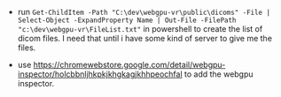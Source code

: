 
- run ```Get-ChildItem -Path "C:\dev\webgpu-vr\public\dicoms" -File | Select-Object -ExpandProperty Name | Out-File -FilePath "c:\dev\webgpu-vr\FileList.txt"``` in powershell to create the list of 
dicom files. I need that until i have some kind of server to give me the files.

- use https://chromewebstore.google.com/detail/webgpu-inspector/holcbbnljhkpkjkhgkagjkhhpeochfal to add the webgpu inspector.